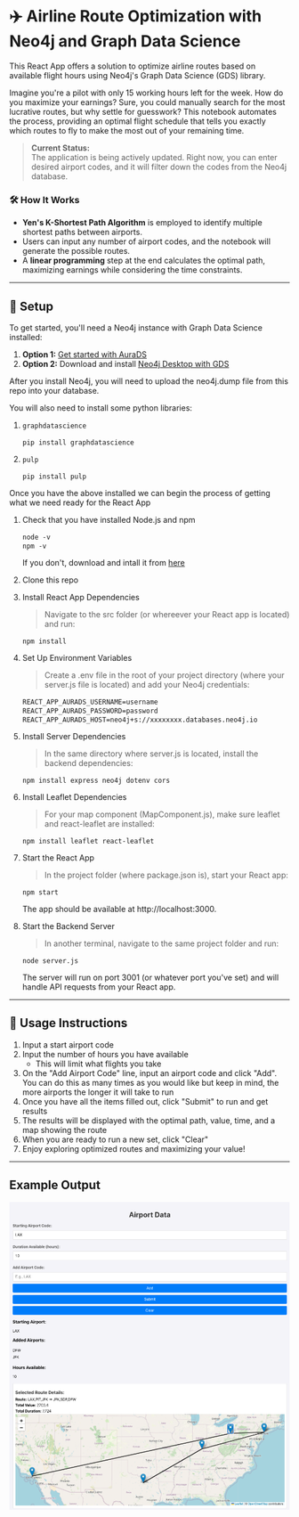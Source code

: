 # ✈️ Airline Route Optimization with Neo4j and Graph Data Science

This React App offers a solution to optimize airline routes based on available flight hours using Neo4j's Graph Data Science (GDS) library.

Imagine you're a pilot with only 15 working hours left for the week. How do you maximize your earnings? Sure, you could manually search for the most lucrative routes, but why settle for guesswork? This notebook automates the process, providing an optimal flight schedule that tells you exactly which routes to fly to make the most out of your remaining time.

> **Current Status:**  
> The application is being actively updated. Right now, you can enter desired airport codes, and it will filter down the codes from the Neo4j database.

### 🛠 How It Works
- **Yen's K-Shortest Path Algorithm** is employed to identify multiple shortest paths between airports.
- Users can input any number of airport codes, and the notebook will generate the possible routes.
- A **linear programming** step at the end calculates the optimal path, maximizing earnings while considering the time constraints.

---

## 🚀 Setup

To get started, you'll need a Neo4j instance with Graph Data Science installed:

1. **Option 1:** [Get started with AuraDS](https://neo4j.com/product/auradb/)
2. **Option 2:** Download and install [Neo4j Desktop with GDS](https://neo4j.com/download/)

After you install Neo4j, you will need to upload the neo4j.dump file from this repo into your database.

You will also need to install some python libraries:

1. `graphdatascience`

    ```
    pip install graphdatascience
    ```
2. `pulp`
    ```
    pip install pulp
    ```

Once you have the above installed we can begin the process of getting what we need ready for the React App

1. Check that you have installed Node.js and npm
   ```
   node -v
   npm -v
   ```
   If you don't, download and intall it from [here](https://nodejs.org/en)

2. Clone this repo
3. Install React App Dependencies
   >Navigate to the src folder (or whereever your React app is located) and run:
   ```
   npm install
   ```
4. Set Up Environment Variables
   >Create a .env file in the root of your project directory (where your server.js file is located) and add your Neo4j credentials:
   ```
   REACT_APP_AURADS_USERNAME=username
   REACT_APP_AURADS_PASSWORD=password
   REACT_APP_AURADS_HOST=neo4j+s://xxxxxxxx.databases.neo4j.io
   ```
5. Install Server Dependencies
   >In the same directory where server.js is located, install the backend dependencies:
   ```
   npm install express neo4j dotenv cors
   ```
6. Install Leaflet Dependencies
   >For your map component (MapComponent.js), make sure leaflet and react-leaflet are installed:
   ```
   npm install leaflet react-leaflet
   ```
7. Start the React App
   >In the project folder (where package.json is), start your React app:
   ```
   npm start
   ```
   The app should be available at http://localhost:3000.
8. Start the Backend Server
   >In another terminal, navigate to the same project folder and run:
   ```
   node server.js
   ```
   The server will run on port 3001 (or whatever port you've set) and will handle API requests from your React app.


---

## 📓 Usage Instructions

1. Input a start airport code
2. Input the number of hours you have available
   - This will limit what flights you take
3. On the "Add Airport Code" line, input an airport code and click "Add". You can do this as many times as you would like but keep in mind, the more airports the longer it will take to run
4. Once you have all the items filled out, click "Submit" to run and get results
5. The results will be displayed with the optimal path, value, time, and a map showing the route
6. When you are ready to run a new set, click "Clear"
7. Enjoy exploring optimized routes and maximizing your value!

---
## Example Output

![routeExample](routeExample.png)
